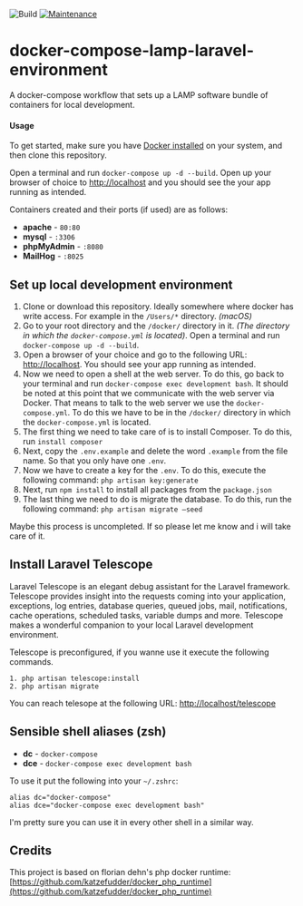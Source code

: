 ![Build](https://github.com/egolive/docker-compose-lamp-laravel-environment/workflows/Build/badge.svg)
[![Maintenance](https://img.shields.io/badge/Maintained%3F-yes-green.svg)](https://GitHub.com/Naereen/StrapDown.js/graphs/commit-activity)



# docker-compose-lamp-laravel-environment

A docker-compose workflow that sets up a LAMP software bundle of containers for local development.

#### Usage

To get started, make sure you have [Docker installed](https://docs.docker.com/docker-for-mac/install/) on your system, and then clone this repository.

Open a terminal and run `docker-compose up -d --build`. Open up your browser of choice to [http://localhost](http://localhost) and you should see the your app running as intended. 

Containers created and their ports (if used) are as follows:

- **apache** - `80:80`
- **mysql** - `:3306`
- **phpMyAdmin** - `:8080`
- **MailHog** - `:8025`

## Set up local development environment

1. Clone or download this repository. Ideally somewhere where docker has write access. For example in the `/Users/*` directory. _(macOS)_
2. Go to your root directory and the `/docker/` directory in it.  _(The directory in which the `docker-compose.yml` is located)_. Open a terminal and run `docker-compose up -d --build`.
3. Open a browser of your choice and go to the following URL: [http://localhost](http://localhost). You should see your app running as intended. 
4. Now we need to open a shell at the web server. To do this, go back to your terminal and run `docker-compose exec development bash`. It should be noted at this point that we communicate with the web server via Docker. That means to talk to the web server we use the `docker-compose.yml`. To do this we have to be in the `/docker/` directory in which the `docker-compose.yml` is located. 
5. The first thing we need to take care of is to install Composer. To do this, run `install composer`
6. Next, copy the `.env.example` and delete the word `.example` from the file name. So that you only have one `.env`.
7. Now we have to create a key for the `.env`. To do this, execute the following command: `php artisan key:generate`
8. Next, run `npm install` to install all packages from the `package.json`
9. The last thing we need to do is migrate the database. To do this, run the following command: `php artisan migrate —seed`

Maybe this process is uncompleted. If so please let me know and i will take care of it.

## Install Laravel Telescope

Laravel Telescope is an elegant debug assistant for the Laravel framework. Telescope provides insight into the requests coming into your application, exceptions, log entries, database queries, queued jobs, mail, notifications, cache operations, scheduled tasks, variable dumps and more. Telescope makes a wonderful companion to your local Laravel development environment.

Telescope is preconfigured, if you wanne use it execute the following commands.

~~~~
1. php artisan telescope:install
2. php artisan migrate
~~~~

You can reach telesope at the following URL: [http://localhost/telescope](http://localhost/telescope)

## Sensible shell aliases (zsh)

- **dc** - `docker-compose`
- **dce** - `docker-compose exec development bash`

To use it put the following into your `~/.zshrc`:

~~~~
alias dc="docker-compose"
alias dce="docker-compose exec development bash"
~~~~

I'm pretty sure you can use it in every other shell in a similar way.

## Credits

This project is based on florian dehn's php docker runtime:
[https://github.com/katzefudder/docker_php_runtime](https://github.com/katzefudder/docker_php_runtime)
